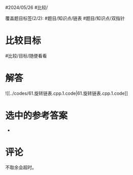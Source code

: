 #2024/05/26 #比较/

覆盖题目标签(2/2):  #题目/知识点/链表 #题目/知识点/双指针 

# 比较目标

#比较/目标/随便看看 

# 解答

![[../codes/61.旋转链表.cpp.1.code|61.旋转链表.cpp.1.code]]

# 选中的参考答案

-

# 评论

不取余会超时。